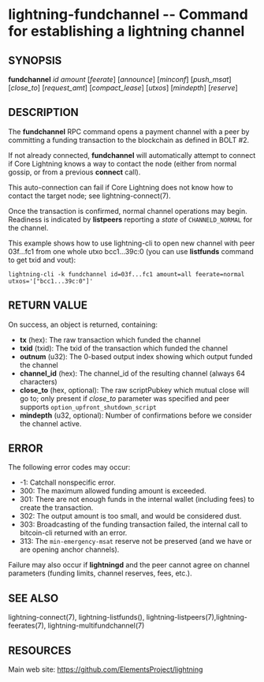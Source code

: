 lightning-fundchannel -- Command for establishing a lightning channel
=====================================================================

SYNOPSIS
--------

**fundchannel** *id* *amount* [*feerate*] [*announce*] [*minconf*] [*push_msat*] [*close_to*] [*request_amt*] [*compact_lease*] [*utxos*] [*mindepth*] [*reserve*]

DESCRIPTION
-----------

The **fundchannel** RPC command opens a payment channel with a peer by committing a 
funding transaction to the blockchain as defined in BOLT #2.

If not already connected, **fundchannel** will automatically attempt to connect if 
Core Lightning knows a way to contact the node (either from normal gossip, or from 
a previous **connect** call).

This auto-connection can fail if Core Lightning does not know how to contact the 
target node; see lightning-connect(7).

Once the transaction is confirmed, normal channel operations may begin. Readiness 
is indicated by **listpeers** reporting a *state* of `CHANNELD_NORMAL` for the channel.

This example shows how to use lightning-cli to open new channel with peer 03f...fc1 from one whole utxo bcc1...39c:0
(you can use **listfunds** command to get txid and vout):

	lightning-cli -k fundchannel id=03f...fc1 amount=all feerate=normal utxos='["bcc1...39c:0"]'

RETURN VALUE
------------

On success, an object is returned, containing:

- **tx** (hex): The raw transaction which funded the channel
- **txid** (txid): The txid of the transaction which funded the channel
- **outnum** (u32): The 0-based output index showing which output funded the channel
- **channel_id** (hex): The channel_id of the resulting channel (always 64 characters)
- **close_to** (hex, optional): The raw scriptPubkey which mutual close will go to; only present if *close_to* parameter was specified and peer supports `option_upfront_shutdown_script`
- **mindepth** (u32, optional): Number of confirmations before we consider the channel active.

ERROR
------

The following error codes may occur:

- -1: Catchall nonspecific error.
- 300: The maximum allowed funding amount is exceeded.
- 301: There are not enough funds in the internal wallet (including fees) to create the transaction.
- 302: The output amount is too small, and would be considered dust.
- 303: Broadcasting of the funding transaction failed, the internal call to bitcoin-cli returned with an error.
- 313: The `min-emergency-msat` reserve not be preserved (and we have or are opening anchor channels).

Failure may also occur if **lightningd** and the peer cannot agree on channel parameters (funding limits, channel reserves, fees, etc.).

SEE ALSO
--------

lightning-connect(7), lightning-listfunds(), lightning-listpeers(7),lightning-feerates(7), lightning-multifundchannel(7)

RESOURCES
---------

Main web site: <https://github.com/ElementsProject/lightning>

[comment]: # ( SHA256STAMP:8f80263a6a56f45168d90a73ed72735ae53dbc7db64729aa38117959d8dfb54c)
